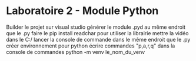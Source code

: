 # Laboratoire 2 - Module Python

Builder le projet sur visual studio
générer le module .pyd au même endroit que le .py
faire le pip install readchar pour utiliser la librairie
mettre la vidéo dans le C:/
lancer la console de commande dans le même endroit que le .py
créer environnement pour python
écrire commandes "p,a,r,q" dans la console de commandes
python -m venv le_nom_du_venv
